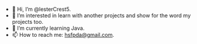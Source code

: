 - 👋 Hi, I’m @lesterCrest5.
- 👀 I’m interested in learn with another projects and show for the word my projects too.
- 🌱 I’m currently learning Java.
- 📫 How to reach me: hsfpda@gmail.com.

<!---
lesterCrest5/lesterCrest5 is a ✨ special ✨ repository because its `README.md` (this file) appears on your GitHub profile.
You can click the Preview link to take a look at your changes.
--->

